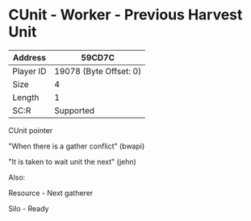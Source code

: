#  CUnit - Worker - Previous Harvest Unit
Address   | 59CD7C
----------|-------------
Player ID | 19078 (Byte Offset: 0)
Size 	  | 4
Length 	  | 1
SC:R      | Supported

CUnit pointer

"When there is a gather conflict" (bwapi)
"It is taken to wait unit the next" (jehn)

Also:
Resource - Next gatherer
Silo - Ready

